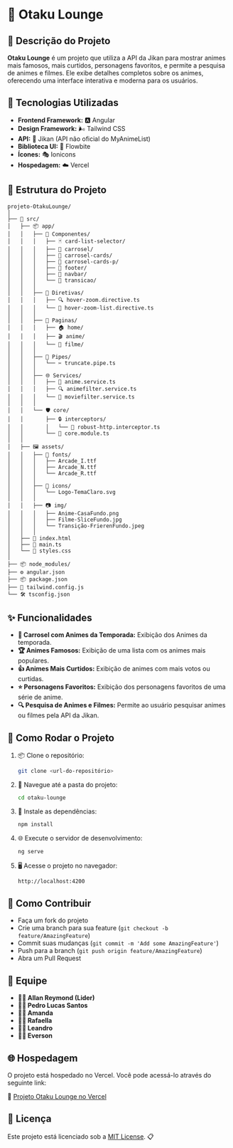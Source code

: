 # 🌟 Otaku Lounge

## 📝 Descrição do Projeto
**Otaku Lounge** é um projeto que utiliza a API da Jikan para mostrar animes mais famosos, mais curtidos, personagens favoritos, e permite a pesquisa de animes e filmes. Ele exibe detalhes completos sobre os animes, oferecendo uma interface interativa e moderna para os usuários. 

## 🚀 Tecnologias Utilizadas

- **Frontend Framework:** 🅰️ Angular
- **Design Framework:** 🌬️ Tailwind CSS
- **API:** 🤖 Jikan (API não oficial do MyAnimeList)
- **Biblioteca UI:** 🎨 Flowbite
- **Ícones:** 🎭 Ionicons
- **Hospedagem:** ☁️ Vercel

## 📂 Estrutura do Projeto

```
projeto-OtakuLounge/
│
├── 📁 src/
│   ├── 📦 app/
│   │   ├── 🧩 Componentes/
│   │   │   ├── 🃏 card-list-selector/
│   │   │   ├── 🎠 carrosel/
│   │   │   ├── 🎠 carrosel-cards/
│   │   │   ├── 🎠 carrosel-cards-p/
│   │   │   ├── 🔻 footer/
│   │   │   ├── 🧭 navbar/
│   │   │   └── 🔄 transicao/
│   │   │
│   │   ├── 🎯 Diretivas/
│   │   │   ├── 🔍 hover-zoom.directive.ts
│   │   │   └── 🔎 hover-zoom-list.directive.ts
│   │   │
│   │   ├── 📄 Paginas/
│   │   │   ├── 🏠 home/
│   │   │   ├── 🎬 anime/
│   │   │   └── 🍿 filme/
│   │   │
│   │   ├── 🔧 Pipes/
│   │   │   └── ✂️ truncate.pipe.ts
│   │   │
│   │   ├── 🌐 Services/
│   │   │   ├── 🤖 anime.service.ts
│   │   │   ├── 🔍 animefilter.service.ts
│   │   │   └── 🎥 moviefilter.service.ts
│   │   │
│   │   └── 🛡️ core/
│   │       ├── 🔒 interceptors/
│   │       │   └── 🚦 robust-http.interceptor.ts
│   │       └── 📡 core.module.ts
│   │
│   ├── 🖼️ assets/
│   │   ├── 🎨 fonts/
│   │   │   ├── Arcade_I.ttf                   
│   │   │   ├── Arcade_N.ttf                   
│   │   │   └── Arcade_R.ttf                   
│   │   │
│   │   ├── 📱 icons/
│   │   │   └── Logo-TemaClaro.svg             
│   │   │
│   │   ├── 📷 img/
│   │   │   ├── Anime-CasaFundo.png            
│   │   │   ├── Filme-SliceFundo.jpg           
│   │   │   └── Transição-FrierenFundo.jpeg    
│   │   │
│   ├── 📄 index.html
│   ├── 🚀 main.ts
│   └── 🎨 styles.css
│
├── 📦 node_modules/
├── ⚙️ angular.json
├── 📦 package.json
├── 🌈 tailwind.config.js
└── 🛠️ tsconfig.json
```

## ✨ Funcionalidades
- **🎠 Carrosel com Animes da Temporada:** Exibição dos Animes da temporada.
- **🏆 Animes Famosos:** Exibição de uma lista com os animes mais populares.
- **👍 Animes Mais Curtidos:** Exibição de animes com mais votos ou curtidas.
- **⭐ Personagens Favoritos:** Exibição dos personagens favoritos de uma série de anime.
- **🔍 Pesquisa de Animes e Filmes:** Permite ao usuário pesquisar animes ou filmes pela API da Jikan.

## 🚀 Como Rodar o Projeto

1. 📦 Clone o repositório:
    ```bash
    git clone <url-do-repositório>
    ```

2. 📂 Navegue até a pasta do projeto:
    ```bash
    cd otaku-lounge
    ```

3. 🔧 Instale as dependências:
    ```bash
    npm install
    ```

4. 🌐 Execute o servidor de desenvolvimento:
    ```bash
    ng serve
    ```

5. 🖥️ Acesse o projeto no navegador:
    ```bash
    http://localhost:4200
    ```

## 🤝 Como Contribuir
- Faça um fork do projeto
- Crie uma branch para sua feature (`git checkout -b feature/AmazingFeature`)
- Commit suas mudanças (`git commit -m 'Add some AmazingFeature'`)
- Push para a branch (`git push origin feature/AmazingFeature`)
- Abra um Pull Request

## 👥 Equipe
- **👨‍💻 Allan Reymond (Lider)**
- **👨‍💻 Pedro Lucas Santos**
- **👩‍💻 Amanda**
- **👩‍💻 Rafaella**
- **👨‍💻 Leandro**
- **👨‍💻 Everson**

## 🌐 Hospedagem

O projeto está hospedado no Vercel. Você pode acessá-lo através do seguinte link:

🔗 [Projeto Otaku Lounge no Vercel](otaku-lounge.vercel.app)

## 📄 Licença
Este projeto está licenciado sob a [MIT License](LICENSE). 📋
